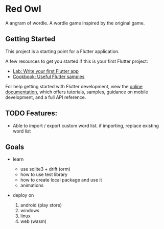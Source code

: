 # Red Owl

A angram of wordle. A wordle game inspired by the original game.

## Getting Started

This project is a starting point for a Flutter application.

A few resources to get you started if this is your first Flutter project:

- [Lab: Write your first Flutter app](https://docs.flutter.dev/get-started/codelab)
- [Cookbook: Useful Flutter samples](https://docs.flutter.dev/cookbook)

For help getting started with Flutter development, view the
[online documentation](https://docs.flutter.dev/), which offers tutorials,
samples, guidance on mobile development, and a full API reference.


## TODO Features:
- Able to import / export custom word list. if importing, replace existing word list


## Goals
- learn
  - use sqlite3 + drift (orm)
  - how to use test library
  - how to create local package and use it
  - animations

- deploy on 
  1. android (play store)
  2. windows
  3. linux
  4. web (wasm)
